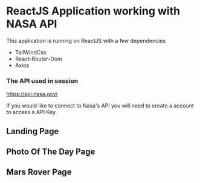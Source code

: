 # ReactJS Application working with NASA API

This application is running on ReactJS with a few dependencies

- TailWindCss
- React-Router-Dom
- Axios

### The API used in session 

https://api.nasa.gov/

If you would like to connect to Nasa's API you will need to create a account to access a API Key.

## Landing Page

## Photo Of The Day Page

## Mars Rover Page
